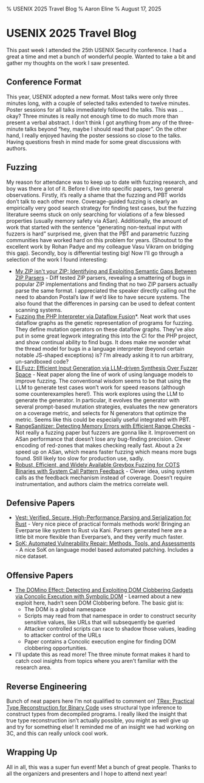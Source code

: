 % USENIX 2025 Travel Blog
% Aaron Eline
% August 17, 2025
# USENIX 2025 Travel Blog  
  
This past week I attended the 25th USENIX Security conference. I had a great a time and met a bunch of wonderful people. Wanted to take a bit and gather my thoughts on the work I saw presented.   
  
## Conference Format   
  
This year, USENIX adopted a new format. Most talks were only three minutes long, with a couple of selected talks extended to twelve minutes. Poster sessions for all talks immediately followed the talks. This was … okay? Three minutes is really not enough time to do much more than present a verbal abstract. I don’t think I got anything from any of the three-minute talks beyond “hey, maybe I should read that paper”. On the other hand, I really enjoyed having the poster sessions so close to the talks. Having questions fresh in mind made for some great discussions with authors.   
  
## Fuzzing  
  
My reason for attendance was to keep up to date with fuzzing research, and boy was there a lot of it. Before I dive into specific papers, two general observations. Firstly, it’s really a shame that the fuzzing and PBT worlds don’t talk to each other more. Coverage-guided fuzzing is clearly an empirically very good search strategy for finding test cases, but the fuzzing literature seems stuck on only searching for violations of a few blessed properties (usually memory safety via ASan). Additionally, the amount of work that started with the sentence “generating non-textual input with fuzzers is hard” surprised me, given that the PBT and parametric fuzzing communities have worked hard on this problem for years. (Shoutout to the excellent work by Rohan Padye and my colleague Vasu Vikram on bridging this gap). Secondly, boy is differential testing big! Now I’ll go through a selection of the work I found interesting:  
  
* [My ZIP isn't your ZIP: Identifying and Exploiting Semantic Gaps Between ZIP Parsers](https://www.usenix.org/conference/usenixsecurity25/presentation/you) - Diff tested ZIP parsers, revealing a smattering of bugs in popular ZIP implementations and finding that no two ZIP parsers actually parse the same format. I appreciated the speaker directly calling out the need to abandon Postal’s law if we’d like to have secure systems. The also found that the differences in parsing can be used to defeat content scanning systems.   
* [Fuzzing the PHP Interpreter via Dataflow Fusion](Fuzzing%20the%20PHP%20Interpreter%20via%20Dataflow%20Fusion)*. Neat work that uses dataflow graphs as the genetic representation of programs for fuzzing. They define mutation operators on these dataflow graphs. They’ve also put in some great legwork integrating this into the CI for the PHP project, and show continual ability to find bugs. It does make me wonder what the thread model for bugs in a language interpreter (beyond certain notable JS-shaped exceptions) is? I’m already asking it to run arbitrary, un-sandboxed code?  
* [ELFuzz: Efficient Input Generation via LLM-driven Synthesis Over Fuzzer Space](https://www.usenix.org/conference/usenixsecurity25/presentation/chen-chuyang) - Neat paper along the line of work of using language models to improve fuzzing. The conventional wisdom seems to be that using the LLM to generate test cases won’t work for speed reasons (although some counterexamples here!). This work explores using the LLM to generate the generator. In particular, it evolves the generator with several prompt-based mutation strategies, evaluates the new generators on a coverage metric, and selects for N generators that optimize the metric. Seems like this could be especially useful integrated with PBT.  
* [RangeSanitizer: Detecting Memory Errors with Efficient Range Checks](https://www.usenix.org/conference/usenixsecurity25/presentation/gorter) - Not really a fuzzing paper but fuzzers are gonna like it. Improvement on ASan performance that doesn’t lose any bug-finding precision. Clever encoding of red-zones that makes checking really fast. About a 2x speed up on ASan, which means faster fuzzing which means more bugs found. Still likely too slow for production use, sadly.   
*  [Robust, Efficient, and Widely Available Greybox Fuzzing for COTS Binaries with System Call Pattern Feedback](https://www.usenix.org/conference/usenixsecurity25/presentation/xiao-jifan) - Clever idea, using system calls as the feedback mechanism instead of coverage. Doesn’t require instrumentation, and authors claim the metrics correlate well.   
  
## Defensive Papers  
* [Vest: Verified, Secure, High-Performance Parsing and Serialization for Rust](https://www.usenix.org/conference/usenixsecurity25/presentation/cai-yi) - Very nice piece of practical formals methods work! Bringing an Everparse like system to Rust via Kani. Parsers generated here are a little bit more flexible than Everparse’s, and they verify much faster.  
* [SoK: Automated Vulnerability Repair: Methods, Tools, and Assessments](https://www.usenix.org/conference/usenixsecurity25/presentation/hu-yiwei) - A nice SoK on language model based automated patching. Includes a nice dataset.  
  
## Offensive Papers  
  
* [The DOMino Effect: Detecting and Exploiting DOM Clobbering Gadgets via Concolic Execution with Symbolic DOM](https://www.usenix.org/conference/usenixsecurity25/presentation/liu-zhengyu) - Learned about a new exploit here, hadn’t seen DOM Clobbering before. The basic gist is:  
    * The DOM is a global namespace  
    * Scripts may read from that namespace in order to construct security sensitive values, like URLs that will subsequently be queried   
    * Attacker controlled scripts can race to shadow those values, leading to attacker control of the URLs   
    * Paper contains a Concolic execution engine for finding DOM clobbering opportunities.   
* I'll update this as read more! The three minute format makes it hard
  to catch cool insights from topics where you aren't familiar with the
  research area.
  
## Reverse Engineering  
  
Bunch of neat papers here I’m not qualified to comment on! [TRex: Practical Type Reconstruction for Binary Code](https://www.usenix.org/conference/usenixsecurity25/presentation/bosamiya) uses structural type inference to construct types from decompiled programs. I really liked the insight that true type reconstruction isn’t actually possible, you might as well give up and try for something else!
It reminded me of an insight we had working on 3C, and this can really
unlock cool work.
  
## Wrapping Up  
  
All in all, this was a super fun event! Met a bunch of great people. Thanks to all the organizers and presenters and I hope to attend next year!   
  
  
